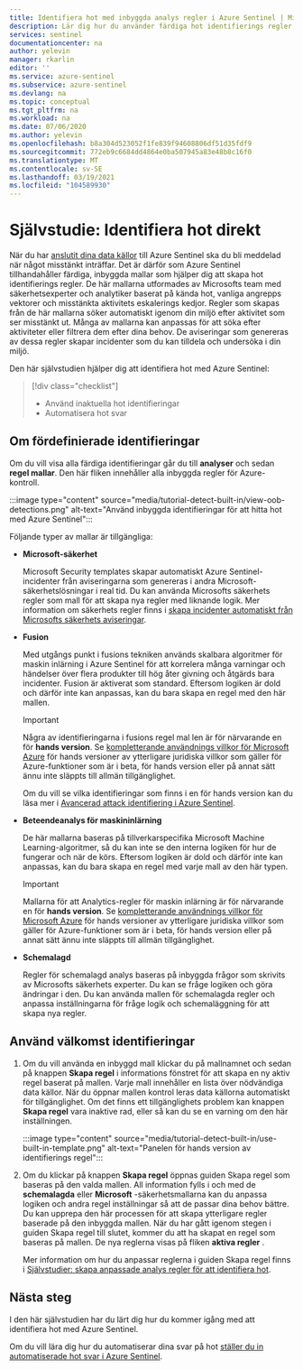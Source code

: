 ```yaml
---
title: Identifiera hot med inbyggda analys regler i Azure Sentinel | Microsoft Docs
description: Lär dig hur du använder färdiga hot identifierings regler, baserat på inbyggda mallar, som meddelar dig när något misstänkt inträffar.
services: sentinel
documentationcenter: na
author: yelevin
manager: rkarlin
editor: ''
ms.service: azure-sentinel
ms.subservice: azure-sentinel
ms.devlang: na
ms.topic: conceptual
ms.tgt_pltfrm: na
ms.workload: na
ms.date: 07/06/2020
ms.author: yelevin
ms.openlocfilehash: b8a304d523052f1fe839f94608806df51d35fdf9
ms.sourcegitcommit: 772eb9c6684dd4864e0ba507945a83e48b8c16f0
ms.translationtype: MT
ms.contentlocale: sv-SE
ms.lasthandoff: 03/19/2021
ms.locfileid: "104589930"
---
```

# <a name="tutorial-detect-threats-out-of-the-box"></a>Självstudie: Identifiera hot direkt

När du har [anslutit dina data källor](quickstart-onboard.md) till Azure Sentinel ska du bli meddelad när något misstänkt inträffar. Det är därför som Azure Sentinel tillhandahåller färdiga, inbyggda mallar som hjälper dig att skapa hot identifierings regler. De här mallarna utformades av Microsofts team med säkerhetsexperter och analytiker baserat på kända hot, vanliga angrepps vektorer och misstänkta aktivitets eskalerings kedjor. Regler som skapas från de här mallarna söker automatiskt igenom din miljö efter aktivitet som ser misstänkt ut. Många av mallarna kan anpassas för att söka efter aktiviteter eller filtrera dem efter dina behov. De aviseringar som genereras av dessa regler skapar incidenter som du kan tilldela och undersöka i din miljö.

Den här självstudien hjälper dig att identifiera hot med Azure Sentinel:

> [!div class="checklist"]
> * Använd inaktuella hot identifieringar
> * Automatisera hot svar

## <a name="about-out-of-the-box-detections"></a>Om fördefinierade identifieringar

Om du vill visa alla färdiga identifieringar går du till **analyser** och sedan **regel mallar**. Den här fliken innehåller alla inbyggda regler för Azure-kontroll.

   :::image type="content" source="media/tutorial-detect-built-in/view-oob-detections.png" alt-text="Använd inbyggda identifieringar för att hitta hot med Azure Sentinel":::

Följande typer av mallar är tillgängliga:

- **Microsoft-säkerhet**
   
   Microsoft Security templates skapar automatiskt Azure Sentinel-incidenter från aviseringarna som genereras i andra Microsoft-säkerhetslösningar i real tid. Du kan använda Microsofts säkerhets regler som mall för att skapa nya regler med liknande logik. Mer information om säkerhets regler finns i [skapa incidenter automatiskt från Microsofts säkerhets aviseringar](create-incidents-from-alerts.md).

- **Fusion** 

    Med utgångs punkt i fusions tekniken används skalbara algoritmer för maskin inlärning i Azure Sentinel för att korrelera många varningar och händelser över flera produkter till hög åter givning och åtgärds bara incidenter. Fusion är aktiverat som standard. Eftersom logiken är dold och därför inte kan anpassas, kan du bara skapa en regel med den här mallen.

    > [!IMPORTANT]
    > Några av identifieringarna i fusions regel mal len är för närvarande en för **hands version**. Se [kompletterande användnings villkor för Microsoft Azure](https://azure.microsoft.com/support/legal/preview-supplemental-terms/) för hands versioner av ytterligare juridiska villkor som gäller för Azure-funktioner som är i beta, för hands version eller på annat sätt ännu inte släppts till allmän tillgänglighet.
    >
    > Om du vill se vilka identifieringar som finns i en för hands version kan du läsa mer i [Avancerad attack identifiering i Azure Sentinel](fusion.md).

- **Beteendeanalys för maskininlärning**

    De här mallarna baseras på tillverkarspecifika Microsoft Machine Learning-algoritmer, så du kan inte se den interna logiken för hur de fungerar och när de körs. Eftersom logiken är dold och därför inte kan anpassas, kan du bara skapa en regel med varje mall av den här typen.

    > [!IMPORTANT]
    > Mallarna för att Analytics-regler för maskin inlärning är för närvarande en för **hands version**. Se [kompletterande användnings villkor för Microsoft Azure](https://azure.microsoft.com/support/legal/preview-supplemental-terms/) för hands versioner av ytterligare juridiska villkor som gäller för Azure-funktioner som är i beta, för hands version eller på annat sätt ännu inte släppts till allmän tillgänglighet.

- **Schemalagd**

    Regler för schemalagd analys baseras på inbyggda frågor som skrivits av Microsofts säkerhets experter. Du kan se fråge logiken och göra ändringar i den. Du kan använda mallen för schemalagda regler och anpassa inställningarna för fråge logik och schemaläggning för att skapa nya regler.

## <a name="use-out-of-the-box-detections"></a>Använd välkomst identifieringar

1. Om du vill använda en inbyggd mall klickar du på mallnamnet och sedan på knappen **Skapa regel** i informations fönstret för att skapa en ny aktiv regel baserat på mallen. Varje mall innehåller en lista över nödvändiga data källor. När du öppnar mallen kontrol leras data källorna automatiskt för tillgänglighet. Om det finns ett tillgänglighets problem kan knappen **Skapa regel** vara inaktive rad, eller så kan du se en varning om den här inställningen.
  
    :::image type="content" source="media/tutorial-detect-built-in/use-built-in-template.png" alt-text="Panelen för hands version av identifierings regel":::
 
1. Om du klickar på knappen **Skapa regel** öppnas guiden Skapa regel som baseras på den valda mallen. All information fylls i och med de **schemalagda** eller **Microsoft** -säkerhetsmallarna kan du anpassa logiken och andra regel inställningar så att de passar dina behov bättre. Du kan upprepa den här processen för att skapa ytterligare regler baserade på den inbyggda mallen. När du har gått igenom stegen i guiden Skapa regel till slutet, kommer du att ha skapat en regel som baseras på mallen. De nya reglerna visas på fliken **aktiva regler** .

    Mer information om hur du anpassar reglerna i guiden Skapa regel finns i [Självstudier: skapa anpassade analys regler för att identifiera hot](tutorial-detect-threats-custom.md).

## <a name="next-steps"></a>Nästa steg

I den här självstudien har du lärt dig hur du kommer igång med att identifiera hot med Azure Sentinel. 

Om du vill lära dig hur du automatiserar dina svar på hot [ställer du in automatiserade hot svar i Azure Sentinel](tutorial-respond-threats-playbook.md).
